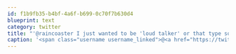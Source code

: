 ```yaml
---
id: f1b9fb35-b4bf-4a6f-b699-0c70f7b630d4
blueprint: text
category: twitter
title: "'@raincoaster I just wanted to be 'loud talker' or that type so that you'd tweet about me."
caption: '<span class="username username_linked">@<a href="https://twitter.com/raincoaster" title="raincoaster">raincoaster</a></span> I just wanted to be ''loud talker'' or that type so that you''d tweet about me.'
---
```

